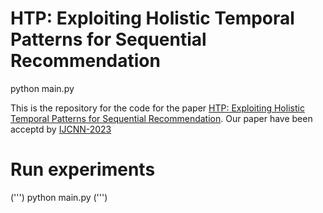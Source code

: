 # HTP: Exploiting Holistic Temporal Patterns for Sequential Recommendation
python main.py


This is the repository for the code for the paper [HTP: Exploiting Holistic Temporal Patterns for Sequential Recommendation](https://github.com/623851394/HTP/edit/main/HTP-main/).  Our paper have been acceptd by [IJCNN-2023](https://2023.ijcnn.org)

# Run experiments
(''')
python main.py
(''')

